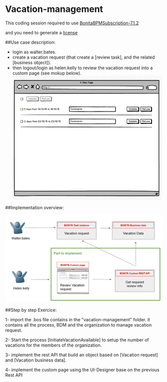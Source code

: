 # Vacation-management

This coding session required to use [BonitaBPMSubscription-7.1.2](https://drive.google.com/a/bonitasoft.com/file/d/0B1YJSVB3Qh-9WklYREpmcDZ6dFk/view?usp=sharing)

and you need to generate a [license](https://v2.customer.bonitasoft.com/license/request) 



##Use case description:

- login as walter.bates.
- create a vacation request (that create a [review task], and the related [business object]). 
- then logout/login as helen.kelly to review the vacation request into a custom page (see mokup below).
![Mockup](./mockup.png?raw=true "Mockup for the review vacation page") 


##Implementation overview:

![exercice](./part1_overview.jpg?raw=true "exercice overview") 


##Step by step Exercice:

1- import the .bos file contains in the "vacation-management" folder.
it contains all the process, BDM and the organization to manage vacation request.

2- Start the process [InitiateVacationAvailable] to setup the number of vacations for the members of the organization.

3- implement the rest API that build an object based on [Vacation request] and [Vacation business data].

4- implement the custom page using the UI-Designer base on the previous Rest API



